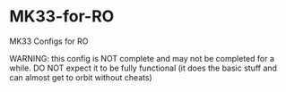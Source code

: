 # MK33-for-RO
MK33 Configs for RO

WARNING: this config is NOT complete and may not be completed for a while. DO NOT expect it to be fully functional (it does the basic stuff and can almost get to orbit without cheats)
